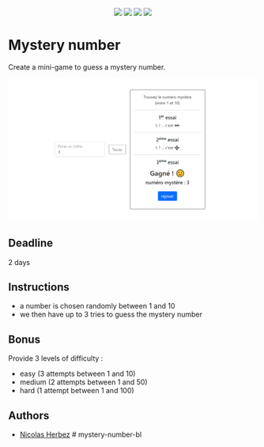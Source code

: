 <p align="center">
    <img src="https://img.shields.io/badge/html5-%23E34F26.svg?style=for-the-badge&logo=html5&logoColor=white" />
    <img src="https://img.shields.io/badge/css3-%231572B6.svg?style=for-the-badge&logo=css3&logoColor=white" />
    <img src="https://img.shields.io/badge/javascript-%23323330.svg?style=for-the-badge&logo=javascript&logoColor=%23F7DF1E" />
    <img src="https://img.shields.io/badge/bootstrap-%23563D7C.svg?style=for-the-badge&logo=bootstrap&logoColor=white" />
</p>

# Mystery number

Create a mini-game to guess a mystery number.

![img](./img/mystery-number.png)

## Deadline

2 days

## Instructions

- a number is chosen randomly between 1 and 10
- we then have up to 3 tries to guess the mystery number

## Bonus

Provide 3 levels of difficulty :
- easy (3 attempts between 1 and 10)
- medium (2 attempts between 1 and 50)
- hard (1 attempt between 1 and 100)

## Authors

- [Nicolas Herbez](https://github.com/nicolas-herbez)
#   m y s t e r y - n u m b e r - b l 
 
 